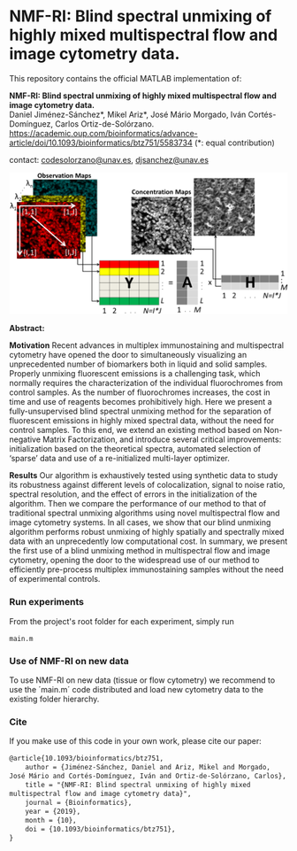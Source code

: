# NMF-RI: Blind spectral unmixing of highly mixed multispectral flow and image cytometry data.

This repository contains the official MATLAB implementation of:

**NMF-RI: Blind spectral unmixing of highly mixed multispectral flow and image cytometry data.**  
Daniel Jiménez-Sánchez*, Mikel Ariz*, José Mário Morgado, Iván Cortés-Domínguez, Carlos Ortiz-de-Solórzano. https://academic.oup.com/bioinformatics/advance-article/doi/10.1093/bioinformatics/btz751/5583734  (*: equal contribution)

contact: codesolorzano@unav.es, djsanchez@unav.es

![NMF-RI](nmf-ri.png)

**Abstract:**

**Motivation**
Recent advances in multiplex immunostaining and multispectral cytometry have opened the door to simultaneously visualizing an unprecedented number of biomarkers both in liquid and solid samples. Properly unmixing fluorescent emissions is a challenging task, which normally requires the characterization of the individual fluorochromes from control samples. As the number of fluorochromes increases, the cost in time and use of reagents becomes prohibitively high. Here we present a fully-unsupervised blind spectral unmixing method for the separation of fluorescent emissions in highly mixed spectral data, without the need for control samples. To this end, we extend an existing method based on Non-negative Matrix Factorization, and introduce several critical improvements: initialization based on the theoretical spectra, automated selection of ‘sparse’ data and use of a re-initialized multi-layer optimizer.

**Results**
Our algorithm is exhaustively tested using synthetic data to study its robustness against different levels of colocalization, signal to noise ratio, spectral resolution, and the effect of errors in the initialization of the algorithm. Then we compare the performance of our method to that of traditional spectral unmixing algorithms using novel multispectral flow and image cytometry systems. In all cases, we show that our blind unmixing algorithm performs robust unmixing of highly spatially and spectrally mixed data with an unprecedently low computational cost. In summary, we present the first use of a blind unmixing method in multispectral flow and image cytometry, opening the door to the widespread use of our method to efficiently pre-process multiplex immunostaining samples without the need of experimental controls.

### Run experiments

From the project's root folder for each experiment, simply run
```
main.m
```

### Use of NMF-RI on new data

To use NMF-RI on new data (tissue or flow cytometry) we recommend to use the ´main.m´ code distributed and load new cytometry data to the existing folder hierarchy.

### Cite
If you make use of this code in your own work, please cite our paper:
```
@article{10.1093/bioinformatics/btz751,
    author = {Jiménez-Sánchez, Daniel and Ariz, Mikel and Morgado, José Mário and Cortés-Domínguez, Iván and Ortiz-de-Solórzano, Carlos},
    title = "{NMF-RI: Blind spectral unmixing of highly mixed multispectral flow and image cytometry data}",
    journal = {Bioinformatics},
    year = {2019},
    month = {10},
    doi = {10.1093/bioinformatics/btz751},
}
```
